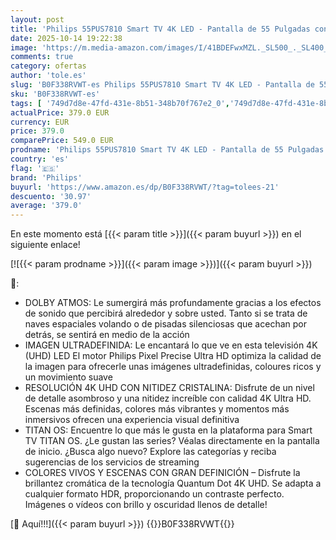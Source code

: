 ```yaml
---
layout: post
title: 'Philips 55PUS7810 Smart TV 4K LED - Pantalla de 55 Pulgadas con Plataforma Titan OS  Pixel Precise Ultra HD y Sonido Dolby Atmos - Funciona con Alexa y con el Asistente de Voz de Google'
date: 2025-10-14 19:22:38
image: 'https://m.media-amazon.com/images/I/41BDEFwxMZL._SL500_._SL400_.jpg'
comments: true
category: ofertas
author: 'tole.es'
slug: 'B0F338RVWT-es Philips 55PUS7810 Smart TV 4K LED - Pantalla de 55...'
sku: 'B0F338RVWT-es'
tags: [ '749d7d8e-47fd-431e-8b51-348b70f767e2_0','749d7d8e-47fd-431e-8b51-348b70f767e2_6901','Arborist Merchandising Root','Electrónica','Self Service','Special Features Stores','TV, vídeo y home cinema','Televisores','Top Brands Tech Selection','Top Brands Tech TVs','philips','smart','tv','🇪🇸', ]
actualPrice: 379.0 EUR
currency: EUR
price: 379.0
comparePrice: 549.0 EUR
prodname: 'Philips 55PUS7810 Smart TV 4K LED - Pantalla de 55 Pulgadas con Plataforma Titan OS  Pixel Precise Ultra HD y Sonido Dolby Atmos - Funciona con Alexa y con el Asistente de Voz de Google'
country: 'es'
flag: '🇪🇸'
brand: 'Philips'
buyurl: 'https://www.amazon.es/dp/B0F338RVWT/?tag=tolees-21'
descuento: '30.97'
average: '379.0'
---
```


En este momento está [{{< param title >}}]({{< param buyurl >}}) en el siguiente enlace!

[![{{< param prodname >}}]({{< param image >}})]({{< param buyurl >}})

🔎:

- DOLBY ATMOS: Le sumergirá más profundamente gracias a los efectos de sonido que percibirá alrededor y sobre usted. Tanto si se trata de naves espaciales volando o de pisadas silenciosas que acechan por detrás, se sentirá en medio de la acción
- IMAGEN ULTRADEFINIDA: Le encantará lo que ve en esta televisión 4K (UHD) LED El motor Philips Pixel Precise Ultra HD optimiza la calidad de la imagen para ofrecerle unas imágenes ultradefinidas, coloures ricos y un movimiento suave
- RESOLUCIÓN 4K UHD CON NITIDEZ CRISTALINA: Disfrute de un nivel de detalle asombroso y una nitidez increíble con calidad 4K Ultra HD. Escenas más definidas, colores más vibrantes y momentos más inmersivos ofrecen una experiencia visual definitiva
- TITAN OS: Encuentre lo que más le gusta en la plataforma para Smart TV TITAN OS. ¿Le gustan las series? Véalas directamente en la pantalla de inicio. ¿Busca algo nuevo? Explore las categorías y reciba sugerencias de los servicios de streaming
- COLORES VIVOS Y ESCENAS CON GRAN DEFINICIÓN – Disfrute la brillantez cromática de la tecnología Quantum Dot 4K UHD. Se adapta a cualquier formato HDR, proporcionando un contraste perfecto. Imágenes o vídeos con brillo y oscuridad llenos de detalle!

[🛒 Aquí!!!]({{< param buyurl >}})
{{<world>}}B0F338RVWT{{</world>}}

